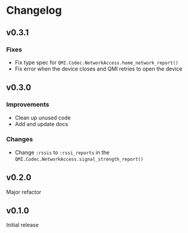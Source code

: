# Changelog

## v0.3.1

### Fixes

- Fix type spec for `QMI.Codec.NetworkAccess.home_network_report()`
- Fix error when the device closes and QMI retries to open the device

## v0.3.0

### Improvements

- Clean up unused code
- Add and update docs

### Changes

- Change `:rssis` to `:rssi_reports` in the
  `QMI.Codec.NetworkAccess.signal_strength_report()`

## v0.2.0

Major refactor

## v0.1.0

Initial release

